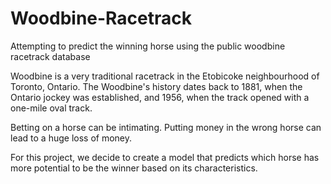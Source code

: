 # Woodbine-Racetrack
Attempting to predict the winning horse using the public woodbine racetrack database

Woodbine is a very traditional racetrack in the Etobicoke neighbourhood of Toronto, Ontario.
The Woodbine's history dates back to 1881, when the Ontario jockey was established, and 1956, when the track opened with a one-mile oval track.

Betting on a horse can be intimating. Putting money in the wrong horse can lead to a huge loss of money. 

For this project, we decide to create a model that predicts which horse has more potential to be the winner based on its characteristics.


